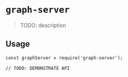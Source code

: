 # `graph-server`

> TODO: description

## Usage

```
const graphServer = require('graph-server');

// TODO: DEMONSTRATE API
```
